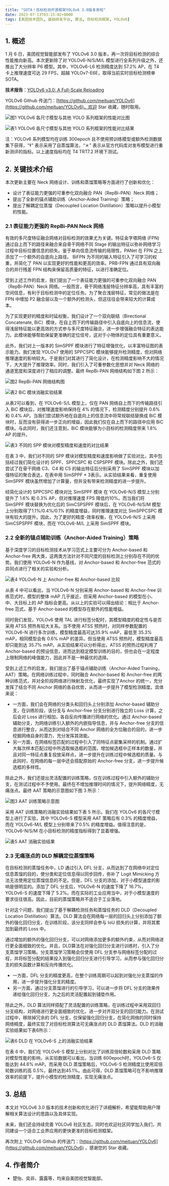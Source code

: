 ```yaml
---
title: "SOTA！目标检测开源框架YOLOv6 3.0版本来啦"
date: 2023-07-13T03:15:02+0000
tags: [美团技术团队, 基础研发平台, 算法, 目标检测框架, YOLOv6]
---
```


## 1. 概述


1 月 6 日，美团视觉智能部发布了 YOLOv6 3.0 版本，再一次将目标检测的综合性能推向新高。本次更新除了对 YOLOv6\-N/S/M/L 模型进行全系列升级之外，还推出了大分辨率 P6 模型。其中，YOLOv6\-L6 检测精度达到 57.2% AP，在 T4 卡上推理速度可达 29 FPS，超越 YOLOv7\-E6E，取得当前实时目标检测榜单 SOTA。



**技术报告**：[YOLOv6 v3.0: A Full\-Scale Reloading](https://arxiv.org/pdf/2301.05586.pdf)



YOLOv6 Github 传送门：[https://github.com/meituan/YOLOv6](https://github.com/meituan/YOLOv6)，欢迎 Star 收藏，随时取用。



![图1 YOLOv6 各尺寸模型与其他 YOLO 系列框架的性能对比图](https://p0.meituan.net/travelcube/ba78bfb36b9b8ec4550c9094f85e96fb320411.png)



![表1 YOLOv6 各尺寸模型与其他 YOLO 系列框架的性能对比结果](https://p0.meituan.net/travelcube/f76e8683aaa8d8075c96d28a37f329cd389470.png)



注：YOLOv6 系列模型均在训练 300epoch 且不使用预训练模型或额外检测数据集下获得，“‡” 表示采用了自蒸馏算法，“＊” 表示从官方代码库对发布模型进行重新测评的指标。以上速度指标均在 T4 TRT7.2 环境下测试。



## 2. 关键技术介绍


本次更新主要在 Neck 网络设计、训练和蒸馏策略等方面进行了创新和优化：



* 设计了表征能力更强的可重参化双向融合 PAN（RepBi\-PAN）Neck 网络；
* 提出了全新的锚点辅助训练（Anchor\-Aided Training）策略；
* 提出了解耦定位蒸馏（Decoupled Location Distillation）策略以提升小模型的性能。


### 2.1 表征能力更强的 RepBi\-PAN Neck 网络


有效的多尺度特征融合网络对目标检测的效果尤为关键。特征金字塔网络 \(FPN\) 通过自上而下的路径来融合来自骨干网络不同 Stage 的输出特征以弥补网络学习过程中目标位置信息的损失。鉴于单向信息流传输的局限性，PANet 在 FPN 之上添加了一个额外的自底向上路径。 BiFPN 为不同的输入特征引入了可学习的权重，并简化了 PAN 以实现更好的性能和更高的效率。PRB\-FPN 通过具有双向融合的并行残差 FPN 结构来保留高质量的特征，以进行准确定位。



受到上述工作的启发，我们提出了一个表征能力更强的可重参化双向融合 PAN（RepBi\-PAN）Neck 网络。一般而言，骨干网络浅层特征分辨率高，具有丰富的空间信息，有利于目标检测中的定位任务。为了聚合浅层特征，常见的做法是在 FPN 中增加 P2 融合层以及一个额外的检测头，但这往往会带来较大的计算成本。



为了实现更好的精度和时延权衡，我们设计了一个双向联结（Birectional Concatenate, BiC）模块，在自上而下的传输路径中引入自底向上的信息流，使得浅层特征能以更高效的方式参与多尺度特征融合，进一步增强融合特征的表达能力。此模块能够帮助保留更准确的定位信号，这对于小物体的定位具有重要意义。



此外，我们对上一版本的 SimSPPF 模块进行了特征增强优化，以丰富特征图的表示能力。我们发现 YOLOv7 使用的 SPPCSPC 模块能够提升检测精度，但对网络推理速度的影响较大。于是我们对其进行了简化设计，在检测精度影响不大的情况下，大大提升了推理效率。同时，我们引入了可重参数化思想并对 Neck 网络的通道宽度和深度进行了相应的调整。最终 RepBi\-PAN 网络结构如下图 2 所示：



![图2 RepBi-PAN 网络结构图](https://p0.meituan.net/travelcube/4b150118e7d3eab52e7968034851b6db164760.jpg)



![表2 BiC 模块消融实验结果](https://p0.meituan.net/travelcube/df998edd1295472396321994c4c0f12d53597.png)



从表2可以看到，在 YOLOv6\-S/L 模型上，仅在 PAN 网络自上而下的传输路径引入 BiC 模块后，对推理速度影响保持在 4% 的情况下，检测精度分别提升 0.6% 和 0.4% AP。当我们尝试额外地在自底向上的信息流中将常规联结替换成 BiC 模块时，反而没有获得进一步正向的增益，因此我们仅在自上而下的路径中应用 BiC 模块。与此同时，我们还注意到，BiC 模块能够为小目标的检测精度带来 1.8% AP 的提升。



![表3 不同的 SPP 模块对模型精度和速度的对比结果](https://p1.meituan.net/travelcube/3a79df9fd71ba97fcda4f781b22b1023110518.png)



在表 3 中，我们对不同的 SPP 模块对模型精度和速度影响做了实验对比，其中包括经过我们简化设计的 SPPF、SPPCSPC 和 CSPSPPF 模块。除此之外，我们还尝试了在骨干网络 C3、C4 和 C5 的输出特征后分别采用了 SimSPPF 模块以加强特征的聚合表达，在表中用 SimSPPF \* 3表示。从实验结果来看，重复使用 SimSPPF 模块虽然增加了计算量，但并没有带来检测精度的进一步提升。



经简化设计的 SPPCSPC 模块对比 SimSPPF 模块 在 YOLOv6\-N/S 模型上分别提升了 1.6% 和 0.3% AP，但对推理速度 FPS 降低约10%。而当我们将 SimSPPF 模块替换为优化后的 SimCSPSPPF 模块后，在 YOLOv6\-N/S/M 模型上分别取得了1.1%/0.4%/0.1% 的精度增益，同时推理速度对比 SimSPPCSPC 模块有较大的提升。因此，为了更好的精度\-效率权衡，在 YOLOv6\-N/S 上采用 SimCSPSPPF 模块，而在 YOLOv6\-M/L 上采用 SimSPPF 模块。



### 2.2 全新的锚点辅助训练（Anchor\-Aided Training）策略


基于深度学习的目标检测技术从学习范式上主要可分为 Anchor\-based 和 Anchor\-free 两大类，这两类方法针对不同尺度的目标检测上分别存在不同的优势。我们使用 YOLOv6\-N 作为基线，对 Anchor\-based 和 Anchor\-free 范式的异同点进行了相关的实验和分析。



![表4 YOLOv6-N 上 Anchor-free 和 Anchor-based 比较](https://p0.meituan.net/travelcube/736dfc00407902f5c73b118c35b4b11719496.png)



从表 4 中可以看出，当 YOLOv6\-N 分别采用 Anchor\-based 和 Anchor\-free 训练范式时，模型的整体 mAP 几乎接近，但采用 Anchor\-based 的模型在小、中、大目标上的 AP 指标会更高。从以上的实验可以得出结论：相比于 Anchor\-free 范式，基于 Anchor\-based 的模型存在额外的性能增益。



同时我们发现，YOLOv6 使用 TAL 进行标签分配时，其模型精度的稳定性与是否采用 ATSS 预热有较大关系。当不使用 ATSS 预热时，对同样参数配置的 YOLOv6\-N 进行多次训练，模型精度最高可达35.9% mAP，最低至 35.3% mAP，相同模型会有 0.6% mAP 的差异。但当使用 ATSS 预热时，模型精度最高却只能到达 35.7% mAP。从实验结果可以分析得出，ATSS 的预热过程利用了 Anchor\-based 的预设信息，进而达到稳定模型训练的目的，但也会在一定程度上限制网络的峰值能力，因此并不是一种最优的选择。



受到上述工作的启发，我们提出了基于锚点辅助训练（Anchor\-Aided Training，AAT）策略。在网络训练过程中，同时融合 Anchor\-based 和 Anchor\-free 的两种训练范式，并对全阶段网络进行映射及优化，最终实现了Anchor 的统一，充分发挥了结合不同 Anchor 网络的各自优势，从而进一步提升了模型检测精度。具体来说：



* 一方面，我们会在网络的分类头和回归头上分别添加 Anchor\-based 辅助分支，在训练阶段，该分支与 Anchor\-free 分支分别进行独立的 Loss 计算，之后会对 Loss 进行相加，各自反向传播进行网络的优化。通过 Anchor\-based 辅助分支，为网络训练引入额外的内嵌指导信息，并与 Anchor\-free 分支的信息进行整合，从而达到对结合不同 Anchor 网络的全方位融合的目的，进一步挖掘网络自身的潜力，充分发挥其效能。
* 另一方面，在网络标签匹配的过程中引入了同特征点密集采样的机制。通过扩大每次样本匹配过程中所选取候选框的范围，增加候选框中正样本的数量，并且对同一特征点重复投放采样点，进一步提升在训练过程中候选框的质量。与此同时，在网络的每一层中还会搭配原始的 Anchor\-free 分支，进一步提升候选框的多样性。


除此之外，我们还提出灵活配置的训练策略，仅在训练过程中引入额外的辅助分支，在测试过程中不予使用。最终在不增加推理时间的情况下，提升网络精度，无痛涨点。最终 AAT 策略的示意图如下图 3 所示：



![图3 AAT 训练策略示意图](https://p1.meituan.net/travelcube/3cc9299853f0ef19a0a4f3b520d381905231661.jpg)



采用 AAT 训练策略的消融实验结果如下表 5 所示。我们在 YOLOv6 的各尺寸模型上进行了实验，其中 YOLOv6\-S 模型采用 AAT 策略后有 0.3% 的精度增益，而在 YOLOv6\-M/L 模型上分别带来了0.5% 的精度增益。值得注意的是，YOLOv6\-N/S/M 在小目标检测的精度指标得到了显着增强。



![表5 AAT 消融实验结果](https://p0.meituan.net/travelcube/0242abeba2c77cf945b3fbfcf11ddd4775788.png)



### 2.3 无痛涨点的 DLD 解耦定位蒸馏策略


在目标检测的蒸馏任务中，LD 通过引入 DFL 分支，从而达到了在网络中对定位信息蒸馏的目的，使分类和定位信息得以同步回传，弥补了 Logit Mimicking 方法无法使用定位蒸馏信息的不足。但是，DFL 分支的添加，对于小模型速度的影响是很明显的。添加了 DFL 分支后，YOLOv6\-N 的速度下降了 16.7%，YOLOv6\-S 的速度下降了 5.2%。而在实际的工业应用当中，对于小模型速度的要求往往很高。因此，目前的蒸馏策略并不适合于工业落地。



针对这个问题，我们提出了基于解耦检测任务和蒸馏任务的 DLD（Decoupled Location Distillation）算法。DLD 算法会在网络每一层的回归头上分别添加了额外的强化回归分支，在训练阶段，该分支同样会参与 IoU 损失的计算，并将其累加到最终的 Loss 中。



通过增加的额外的强化回归分支，可以对网络添加更多的额外约束，从而对网络进行更全面细致的优化。并且，DLD算法在对强化回归分支进行训练时，引入了分支蒸馏学习策略。分支蒸馏学习策略会仅使用 DFL 分支参与网络标签分配的过程，并将标签分配的结果投入到强化回归分支进行引导学习，从而参与强化回归分支的损失函数计算和反向传播优化。



* 一方面，DFL 分支的精度更高，在整个训练周期可以起到对强化分支蒸馏的作用，进一步提升强化分支的精度。
* 另一方面，通过分支蒸馏进行的引导学习，可以进一步将 DFL 分支的效果传递给强化回归分支，为之后的灵活配置起到铺垫作用。


除此之外，DLD 算法同样搭配了灵活配置的训练策略，在训练过程中采用双回归分支结构，对网络进行更全面细致的优化，进一步对齐双分支的回归能力。在测试过程中，移除掉冗余的 DFL 分支，仅保留强化回归分支，在简化网络的同时保持网络精度，最终实现了对目标检测算法可无痛涨点的 DLD 蒸馏算法。DLD 的消融实验结果如下表6所示：



![表6 DLD 在 YOLOv6-S 上的消融实验结果](https://p1.meituan.net/travelcube/be7e2935f79b9fa0d3c4591b21550c9f25497.png)



在表 6 中，我们在 YOLOv6\-S 模型上分别对比了训练双倍轮数和采用 DLD 策略对模型性能的影响，从实验数据可以看出，当训练 600epoch时，YOLOv6\-S 仅能达到 44.6% mAP。而采用 DLD 蒸馏策略后，YOLOv6\-S 检测精度比使用双倍轮数训练的高 0.5%，最终达到45.1%。由此可得，DLD 蒸馏策略可在不影响推理效率的前提下，提升小模型的检测精度，实现无痛涨点。



## 3. 总结


本文对 YOLOv6 3.0 版本的技术创新和优化进行了详细解析，希望能帮助用户理解相关算法设计的思路以及具体实现。



未来，我们还会持续完善 YOLOv6 社区生态，同时也欢迎社区同学加入我们，共同建设一个适合工业界应用的更快更准的目标检测框架。



再次附上 YOLOv6 Github 的传送门：[https://github.com/meituan/YOLOv6](https://github.com/meituan/YOLOv6) ，感谢您的 Star 收藏。



## 4. 作者简介


* 楚怡、奕非、露露等，均来自美团视觉智能部。




